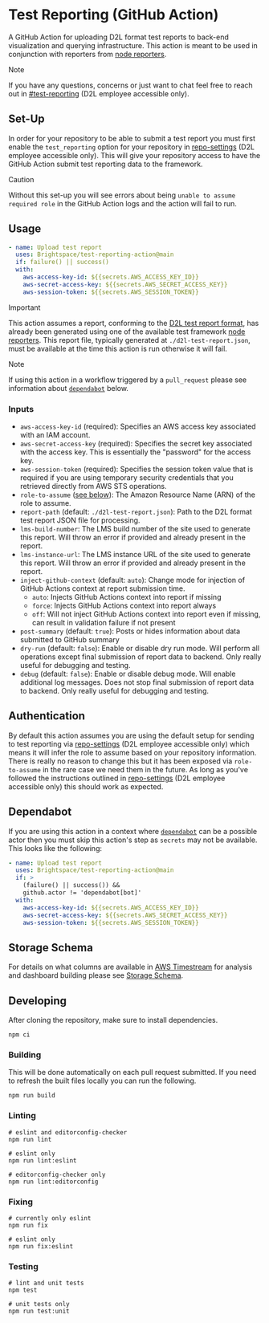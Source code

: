 # Test Reporting (GitHub Action)

A GitHub Action for uploading D2L format test reports to back-end visualization
and querying infrastructure. This action is meant to be used in conjunction with
reporters from [node reporters].

> [!NOTE]
> If you have any questions, concerns or just want to chat feel free to reach
> out in [#test-reporting] (D2L employee accessible only).

## Set-Up

In order for your repository to be able to submit a test report you must first
enable the `test_reporting` option for your repository in [repo-settings] (D2L
employee accessible only). This will give your repository access to have the
GitHub Action submit test reporting data to the framework.

> [!CAUTION]
> Without this set-up you will see errors about being `unable to assume required
> role` in the GitHub Action logs and the action will fail to run.

## Usage

```yml
- name: Upload test report
  uses: Brightspace/test-reporting-action@main
  if: failure() || success()
  with:
    aws-access-key-id: ${{secrets.AWS_ACCESS_KEY_ID}}
    aws-secret-access-key: ${{secrets.AWS_SECRET_ACCESS_KEY}}
    aws-session-token: ${{secrets.AWS_SESSION_TOKEN}}
```

> [!IMPORTANT]
> This action assumes a report, conforming to the [D2L test report format], has
> already been generated using one of the available test framework [node
> reporters]. This report file, typically generated at `./d2l-test-report.json`,
> must be available at the time this action is run otherwise it will fail.

> [!NOTE]
> If using this action in a workflow triggered by a `pull_request` please see
> information about [`dependabot`](#dependabot) below.

### Inputs

* `aws-access-key-id` (required): Specifies an AWS access key associated with an
  IAM account.
* `aws-secret-access-key` (required): Specifies the secret key associated with
  the access key. This is essentially the "password" for the access key.
* `aws-session-token` (required): Specifies the session token value that is
  required if you are using temporary security credentials that you retrieved
  directly from AWS STS operations.
* `role-to-assume` ([see below]): The Amazon Resource Name (ARN) of the role to
  assume.
* `report-path` (default: `./d2l-test-report.json`): Path to the D2L format test
  report JSON file for processing.
* `lms-build-number`: The LMS build number of the site used to generate this
  report. Will throw an error if provided and already present in the report.
* `lms-instance-url`: The LMS instance URL of the site used to generate this
  report. Will throw an error if provided and already present in the report.
* `inject-github-context` (default: `auto`): Change mode for injection of GitHub
  Actions context at report submission time.
  * `auto`: Injects GitHub Actions context into report if missing
  * `force`: Injects GitHub Actions context into report always
  * `off`: Will not inject GitHub Actions context into report even if missing,
    can result in validation failure if not present
* `post-summary` (default: `true`): Posts or hides information about data
  submitted to GitHub summary
* `dry-run` (default: `false`): Enable or disable dry run mode. Will perform all
  operations except final submission of report data to backend. Only really
  useful for debugging and testing.
* `debug` (default: `false`): Enable or disable debug mode. Will enable
  additional log messages. Does not stop final submission of report data to
  backend. Only really useful for debugging and testing.

## Authentication

By default this action assumes you are using the default setup for sending to
test reporting via [repo-settings] (D2L employee accessible only) which means it
will infer the role to assume based on your repository information. There is
really no reason to change this but it has been exposed via `role-to-assume` in
the rare case we need them in the future. As long as you've followed the
instructions outlined in [repo-settings] (D2L employee accessible only) this
should work as expected.

## Dependabot

If you are using this action in a context where [`dependabot`] can be a possible
actor then you must skip this action's step as `secrets` may not be available.
This looks like the following:

```yml
- name: Upload test report
  uses: Brightspace/test-reporting-action@main
  if: >
    (failure() || success()) &&
    github.actor != 'dependabot[bot]'
  with:
    aws-access-key-id: ${{secrets.AWS_ACCESS_KEY_ID}}
    aws-secret-access-key: ${{secrets.AWS_SECRET_ACCESS_KEY}}
    aws-session-token: ${{secrets.AWS_SESSION_TOKEN}}
```

## Storage Schema

For details on what columns are available in [AWS Timestream] for analysis and
dashboard building please see [Storage Schema](./docs/storage-schema.md).

## Developing

After cloning the repository, make sure to install dependencies.

```console
npm ci
```

### Building

This will be done automatically on each pull request submitted. If you need to
refresh the built files locally you can run the following.

```console
npm run build
```

### Linting

```console
# eslint and editorconfig-checker
npm run lint

# eslint only
npm run lint:eslint

# editorconfig-checker only
npm run lint:editorconfig
```

### Fixing

```console
# currently only eslint
npm run fix

# eslint only
npm run fix:eslint
```

### Testing

```console
# lint and unit tests
npm test

# unit tests only
npm run test:unit
```

<!-- links -->
[repo-settings]: https://github.com/Brightspace/repo-settings/blob/-/docs/test-reporting.md#analytics
[node reporters]: https://github.com/Brightspace/test-reporting-node?tab=readme-ov-file#reporters
[AWS Timestream]: https://aws.amazon.com/timestream
[see below]: #authentication
[#test-reporting]: https://d2l.slack.com/archives/C05MMC7H7EK
[`dependabot`]: https://docs.github.com/en/code-security/getting-started/dependabot-quickstart-guide
[D2L test report format]: https://github.com/Brightspace/test-reporting-node/blob/main/docs/report-format.md
